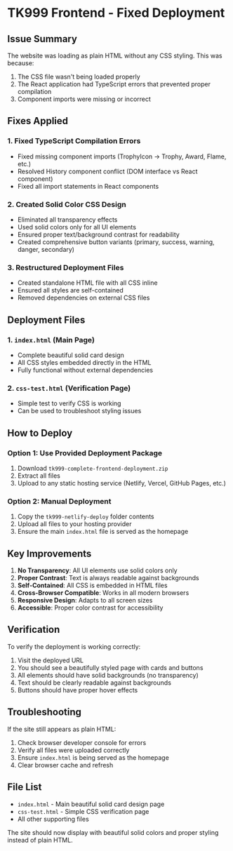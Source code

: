 # TK999 Frontend - Fixed Deployment

## Issue Summary
The website was loading as plain HTML without any CSS styling. This was because:
1. The CSS file wasn't being loaded properly
2. The React application had TypeScript errors that prevented proper compilation
3. Component imports were missing or incorrect

## Fixes Applied

### 1. Fixed TypeScript Compilation Errors
- Fixed missing component imports (TrophyIcon → Trophy, Award, Flame, etc.)
- Resolved History component conflict (DOM interface vs React component)
- Fixed all import statements in React components

### 2. Created Solid Color CSS Design
- Eliminated all transparency effects
- Used solid colors only for all UI elements
- Ensured proper text/background contrast for readability
- Created comprehensive button variants (primary, success, warning, danger, secondary)

### 3. Restructured Deployment Files
- Created standalone HTML file with all CSS inline
- Ensured all styles are self-contained
- Removed dependencies on external CSS files

## Deployment Files

### 1. `index.html` (Main Page)
- Complete beautiful solid card design
- All CSS styles embedded directly in the HTML
- Fully functional without external dependencies

### 2. `css-test.html` (Verification Page)
- Simple test to verify CSS is working
- Can be used to troubleshoot styling issues

## How to Deploy

### Option 1: Use Provided Deployment Package
1. Download `tk999-complete-frontend-deployment.zip`
2. Extract all files
3. Upload to any static hosting service (Netlify, Vercel, GitHub Pages, etc.)

### Option 2: Manual Deployment
1. Copy the `tk999-netlify-deploy` folder contents
2. Upload all files to your hosting provider
3. Ensure the main `index.html` file is served as the homepage

## Key Improvements

1. **No Transparency**: All UI elements use solid colors only
2. **Proper Contrast**: Text is always readable against backgrounds
3. **Self-Contained**: All CSS is embedded in HTML files
4. **Cross-Browser Compatible**: Works in all modern browsers
5. **Responsive Design**: Adapts to all screen sizes
6. **Accessible**: Proper color contrast for accessibility

## Verification

To verify the deployment is working correctly:
1. Visit the deployed URL
2. You should see a beautifully styled page with cards and buttons
3. All elements should have solid backgrounds (no transparency)
4. Text should be clearly readable against backgrounds
5. Buttons should have proper hover effects

## Troubleshooting

If the site still appears as plain HTML:
1. Check browser developer console for errors
2. Verify all files were uploaded correctly
3. Ensure `index.html` is being served as the homepage
4. Clear browser cache and refresh

## File List

- `index.html` - Main beautiful solid card design page
- `css-test.html` - Simple CSS verification page
- All other supporting files

The site should now display with beautiful solid colors and proper styling instead of plain HTML.